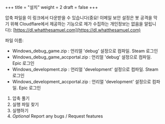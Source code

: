 +++
title = "설치"
weight = 2
draft = false
+++

압축 파일을 이 링크에서 다운받을 수 있습니다(중요! 이메일 보안 설정은 봇 공격을 막기 위해 Cloudflare에서 제공하는 기능으로 제가 수집하는 개인정보는 없음을 알립니다): [https://dl.whatthesamuel.com](https://dl.whatthesamuel.com)

파일 이름:
- Windows_debug_game.zip : 언리얼 'debug' 설정으로 컴파일. Steam 로그인
- Windows_debug_game_accportal.zip : 언리얼 'debug' 설정으로 컴파일. Epic 로그인
- Windows_development.zip : 언리얼 'development' 설정으로 컴파일. Steam 로그인
- Windows_development_accportal.zip : 언리얼 'development' 설정으로 컴파일. Epic 로그인

1. 압축 풀기
2. 실행 파일 찾기
3. 실행하기
4. *Optional* Report any bugs / Request features